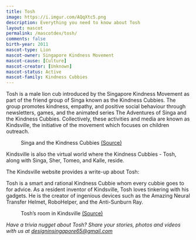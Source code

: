 ```yaml
---
title: Tosh
image: https://i.imgur.com/AQqXtc5.png
description: Everything you need to know about Tosh
layout: mascot
permalink: /mascotdex/tosh/
comments: false
birth-year: 2011
mascot-type: Lion
mascot-owner: Singapore Kindness Movement
mascot-cause: [Culture]
mascot-creator: [Unknown]
mascot-status: Active
mascot-family: Kindness Cubbies
---
```


Tosh is a male lion cub introduced by the Singapore Kindness Movement as part of the friend group of Singa known as the Kindness Cubbies. The group promotes kindness, empathy, and positive social behaviour through newsletters, games, and the animated series The Adventures of Singa and the Kindness Cubbies. Collectively, these activities and media are known as Kindsville, the initiative of the movement which focuses on children outreach.

<figure>
<img src="https://i.imgur.com/4WEuR6W.jpg" alt="">
<figcaption>Singa and the Kindness Cubbies <a href="https://www.facebook.com/11thprod/posts/pfbid03XWv41msNsfKKjNVVzPXcJpMF8V7WAGZD6mf1w4KXeV2dDG22xGWBiWdsWnbsB8Kl  " target="_blank">(Source)</a></figcaption>
</figure>

Kindsville is also the virtual world where the Kindness Cubbies - Tosh, along with Singa, Sher, Tomeo, and Kalle, reside.

The Kindsville website provides a write-up about Tosh:

Tosh is a smart and rational Kindness Cubbie whom every cubbie goes to for advice. As a resident inventor of Kindsville, Tosh loves tinkering with his gadgets. He is the creator of ingenious devices such as the Amazing Neural Transfer Helmet, RoboHelper, and the Anti-Sunburn Ray.

<figure>
<img src="https://i.imgur.com/bbOwmy7.png" alt="">
<figcaption>Tosh’s room in Kindsville <a href="https://kindsville.kindness.sg/kindness-cubbie/tosh/  " target="_blank">(Source)</a></figcaption>
</figure>

<i>Have a trivia nugget about Tosh? Share your stories, photos and videos with us at designinsingapore65@gmail.com</i>

